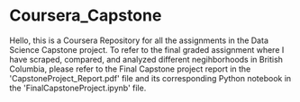 # Coursera_Capstone
Hello, this is a Coursera Repository for all the assignments in the Data Science Capstone project. To refer to the final graded assignment where I have scraped, compared, and analyzed different negihborhoods in British Columbia, please refer to the Final Capstone project report in the 'CapstoneProject_Report.pdf' file and its corresponding Python notebook in the 'FinalCapstoneProject.ipynb' file.
